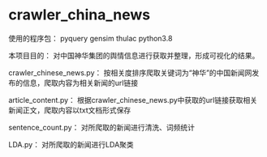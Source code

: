 # crawler_china_news

使用的程序包：
pyquery
gensim
thulac
python3.8

本项目目的：
对中国神华集团的舆情信息进行获取并整理，形成可视化的结果。

crawler_chinese_news.py：
按相关度排序爬取关键词为“神华”的中国新闻网发布的信息，爬取内容为相关新闻的url链接

article_content.py：
根据crawler_chinese_news.py中获取的url链接获取相关新闻正文，爬取内容以txt文档形式保存

sentence_count.py：
对所爬取的新闻进行清洗、词频统计

LDA.py：
对所爬取的新闻进行LDA聚类


